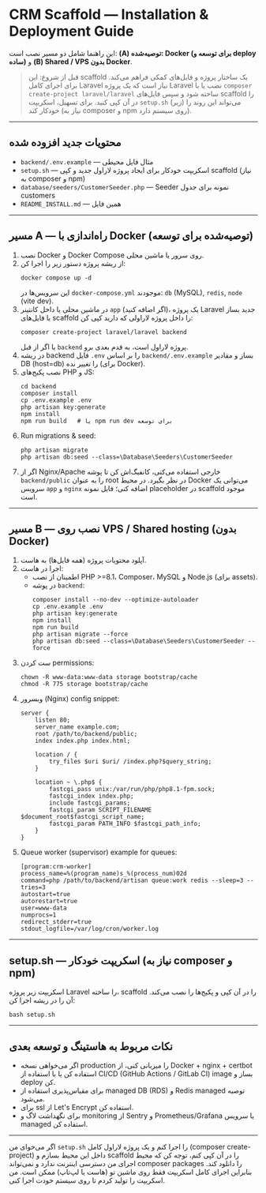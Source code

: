 # CRM Scaffold — Installation & Deployment Guide

این راهنما شامل دو مسیر نصب است: **(A) توصیه‌شده: Docker (برای توسعه و deploy ساده)** و **(B) Shared / VPS بدون Docker**.

> قبل از شروع: این scaffold یک ساختار پروژه و فایل‌های کمکی فراهم می‌کند. برای اجرای کامل Laravel نیاز است که یک پروژه Laravel نصب یا با `composer create-project laravel/laravel` ساخته شود و سپس فایل‌های scaffold را در آن کپی کنید. برای تسهیل، اسکریپت `setup.sh` (زیر) می‌تواند این روند را خودکار کند (نیاز به composer و npm روی سیستم دارد).

---

## محتویات جدید افزوده شده
- `backend/.env.example` — مثال فایل محیطی
- `setup.sh` — اسکریپت خودکار برای ایجاد پروژه لاراول جدید و کپی scaffold (نیاز به composer و npm)
- `database/seeders/CustomerSeeder.php` — Seeder نمونه برای جدول customers
- `README_INSTALL.md` — همین فایل

---

## مسیر A — راه‌اندازی با Docker (توصیه‌شده برای توسعه)
1. نصب Docker و Docker Compose روی سرور یا ماشین محلی.
2. از ریشه پروژه دستور زیر را اجرا کن:
   ```
   docker compose up -d
   ```
   این سرویس‌ها در `docker-compose.yml` موجودند: `db` (MySQL), `redis`, `node` (vite dev).
3. در ماشین محلی یا داخل کانتینر `app` (اگر اضافه کنید)، یک پروژه Laravel جدید بساز یا فایل‌های scaffold را داخل پروژه لاراولی که دارید کپی کن:
   ```
   composer create-project laravel/laravel backend
   ```
   یا اگر از قبل `backend` پروژه لاراول است، به قدم بعدی برو.
4. در ریشه backend فایل `.env` را بر اساس `backend/.env.example` بساز و مقادیر DB (host=db) را تغییر نده (برای Docker).
5. نصب پکیج‌های PHP و JS:
   ```
   cd backend
   composer install
   cp .env.example .env
   php artisan key:generate
   npm install
   npm run build   # یا npm run dev برای توسعه
   ```
6. Run migrations & seed:
   ```
   php artisan migrate
   php artisan db:seed --class=\Database\Seeders\CustomerSeeder
   ```
7. اگر از Nginx/Apache خارجی استفاده می‌کنی، کانفیگ‌اش کن تا پوشه `backend/public` را به عنوان root در نظر بگیرد. در محیط Docker می‌توانی یک سرویس `app` و `nginx` اضافه کنی؛ فایل نمونه placeholder در scaffold موجود است.

---

## مسیر B — نصب روی VPS / Shared hosting (بدون Docker)
1. آپلود محتویات پروژه (همه فایل‌ها) به هاست.
2. اجرا در هاست:
   - اطمینان از نصب PHP >=8.1، Composer، MySQL و Node.js (برای assets).
   - در پوشه `backend`:
     ```
     composer install --no-dev --optimize-autoloader
     cp .env.example .env
     php artisan key:generate
     npm install
     npm run build
     php artisan migrate --force
     php artisan db:seed --class=\Database\Seeders\CustomerSeeder --force
     ```
3. ست کردن permissions:
   ```
   chown -R www-data:www-data storage bootstrap/cache
   chmod -R 775 storage bootstrap/cache
   ```
4. وبسرور (Nginx) config snippet:
   ```nginx
   server {
       listen 80;
       server_name example.com;
       root /path/to/backend/public;
       index index.php index.html;

       location / {
           try_files $uri $uri/ /index.php?$query_string;
       }

       location ~ \.php$ {
           fastcgi_pass unix:/var/run/php/php8.1-fpm.sock;
           fastcgi_index index.php;
           include fastcgi_params;
           fastcgi_param SCRIPT_FILENAME $document_root$fastcgi_script_name;
           fastcgi_param PATH_INFO $fastcgi_path_info;
       }
   }
   ```
5. Queue worker (supervisor) example for queues:
   ```
   [program:crm-worker]
   process_name=%(program_name)s_%(process_num)02d
   command=php /path/to/backend/artisan queue:work redis --sleep=3 --tries=3
   autostart=true
   autorestart=true
   user=www-data
   numprocs=1
   redirect_stderr=true
   stdout_logfile=/var/log/cron/worker.log
   ```

---

## setup.sh — اسکریپت خودکار (نیاز به composer و npm)
اسکریپت زیر پروژه Laravel را ساخته، scaffold را در آن کپی و پکیج‌ها را نصب می‌کند. آن را در ریشه اجرا کن:
```
bash setup.sh
```

---

## نکات مربوط به هاستینگ و توسعه بعدی
- اگر می‌خواهی نسخه production را میزبانی کنی، از Docker + nginx + certbot استفاده کن یا با استفاده از CI/CD (GitHub Actions / GitLab CI) image بساز و deploy کن.
- برای مقیاس‌پذیری استفاده از managed DB (RDS) و Redis managed توصیه می‌شود.
- برای ssl از Let's Encrypt استفاده کن.
- برای نگهداشت لاگ و monitoring از Sentry و Prometheus/Grafana یا سرویس managed استفاده کن.

---

اگر می‌خوای من `setup.sh` را اجرا کنم و یک پروژه لاراول کامل (composer create-project) داخل این محیط بسازم و scaffold را در آن کپی کنم، توجه کن که محیط اجرای من دسترسی اینترنت ندارد و نمی‌تواند composer packages را دانلود کند. بنابراین اجرای کامل اسکریپت فقط روی ماشین تو (هاست یا لپ‌تاپ) ممکن است. من اسکریپت را تولید کردم تا روی سیستم خودت اجرا کنی.
